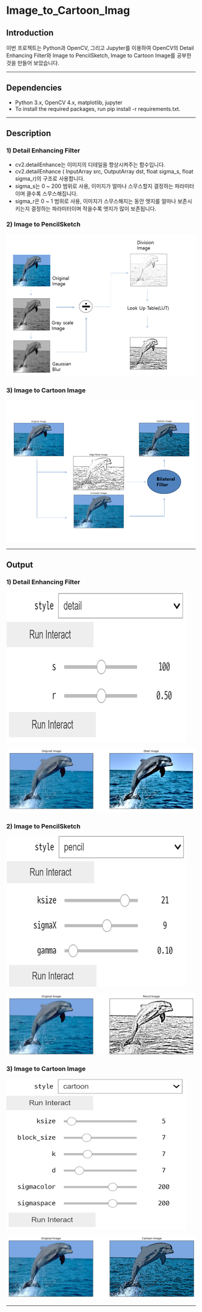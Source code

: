 # Image_to_Cartoon_Imag

## Introduction

이번 프로젝트는 Python과 OpenCV, 그리고 Jupyter를 이용하여 OpenCV의 Detail Enhancing Filter와 
Image to PencilSketch, Image to Cartoon Image를 공부한 것을 만들어 보았습니다.

---


## Dependencies

- Python 3.x, OpenCV 4.x, matplotlib, jupyter
- To install the required packages, run pip install -r requirements.txt.

---

## Description

### 1) Detail Enhancing Filter
- cv2.detailEnhance는 이미지의 디테일을 향상시켜주는 함수입니다. 
- cv2.detailEnhance ( InputArray src, OutputArray dst, float sigma_s, float sigma_r)의 구조로 사용합니다.
- sigma_s는 0 ~ 200 범위로 사용, 이미지가 얼마나 스무스할지 결정하는 파라미터이며 클수록 스무스해집니다.
- sigma_r은 0 ~ 1 범위로 사용, 이미지가 스무스해지는 동안 엣지를 얼마나 보존시키는지 결정하는 파라미터이며 작을수록 엣지가 많이 보존됩니다.


### 2) Image to PencilSketch


![Pencil](/results/desc1.png)


### 3) Image to Cartoon Image


![Pencil](/results/desc2.png)




--- 

## Output

### 1) Detail Enhancing Filter

<img src="/results/result1.png" width="480" height="400"/>

![result](/results/result2.png)

### 2) Image to PencilSketch
<img src="/results/result3.png" width="480" height="400"/>

![result](/results/result4.png)

### 3) Image to Cartoon Image
<img src="/results/result5.png" width="480" height="400"/>

![result](/results/result6.png)


---
 

